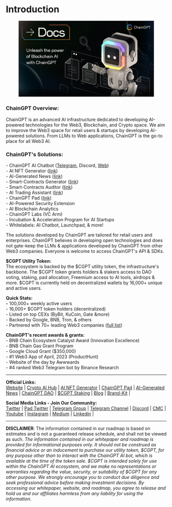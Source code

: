 # Introduction

<figure><img src=".gitbook/assets/9.png" alt=""><figcaption></figcaption></figure>

### ChainGPT Overview:

ChainGPT is an advanced AI infrastructure dedicated to developing AI-powered technologies for the Web3, Blockchain, and Crypto space. We aim to improve the Web3 space for retail users & startups by developing AI-powered solutions. From LLMs to Web applications, ChainGPT is the go-to place for all Web3 AI.&#x20;

### **ChainGPT's Solutions:**

\- ChainGPT AI Chatbot ([Telegram](https://t.me/chaingptai\_bot), Discord, [Web](http://127.0.0.1:5000/o/fTvkvEH3C5Wk9LTutCYV/s/rfpYYsoCgHxbOIGhZ3WU/))\
\- AI NFT Generator ([link](https://nft.chaingpt.org))\
\- AI-Generated News ([link](https://app.chaingpt.org/news))\
\- Smart-Contracts Generator ([link](https://app.chaingpt.org))\
\- Smart-Contracts Auditor ([link](https://app.chaingpt.org))\
\- AI Trading Assistant ([link](https://app.chaingpt.org))\
\- ChainGPT Pad ([link](https://pad.chaingpt.org))\
\- AI-Powered Security Extension\
\- AI Blockchain Analytics\
\- ChainGPT Labs (VC Arm)\
\- Incubation & Acceleration Program for AI Startups\
\- Whitelabels: AI Chatbot, Launchpad, & more!&#x20;

The solutions developed by ChainGPT are tailored for retail users and enterprises. ChainGPT believes in developing open technologies and does not gate-keep the LLMs & applications developed by ChainGPT from other Web3 companies. Everyone is welcome to access ChainGPT's API & SDKs.&#x20;



**$CGPT Utility Token:**\
The ecosystem is backed by the $CGPT utility token, the infrastructure's backbone. The $CGPT token grants holders & stakers access to DAO voting, staking, pad allocation, Freemium access to AI tools, airdrops & more. $CGPT is currently held on decentralized wallets by 16,000+ unique and active users.&#x20;



**Quick Stats:**\
**-** 100,000+ weekly active users\
\- 16,000+ $CGPT token holders (decentralized)\
\- Listed on top CEXs (ByBit, KuCoin, Gate \&more) \
\- Backed by Google, BNB, Tron, & others\
\- Partnered with 70+ leading Web3 companies ([full list](https://www.chaingpt.org/#team))



**ChainGPT's recent awards & grants:**\
\- BNB Chain Ecosystem Catalyst Award (Innovation Excellence)\
\- BNB Chain Gas Grant Program\
\- Google Cloud Grant ($350,000)\
\- #1 Web3 App of April, 2023 (ProductHunt)\
\- Website of the day by Awwwards\
\- #4 ranked Web3 Telegram bot by Binance Research

***

**Official Links:**\
[Website](https://www.chaingpt.org/) | [Crypto AI Hub](https://app.chaingpt.org/) | [AI NFT Generator](https://nft.chaingpt.org/) | [ChainGPT Pad](https://pad.chaingpt.org/) | [AI-Generated News](https://app.chaingpt.org/news) | [ChainGPT DAO](https://dao.chaingpt.org/) | [$CGPT Staking](https://staking.chaingpt.org/) | [Blog](https://www.chaingpt.org/blog) | [Brand-Kit](https://www.chaingpt.org/brand-kit) |&#x20;

**Social Media Links - Join Our Community:**\
[Twitter](https://twitter.com/Chain\_GPT) | [Pad Twitter](https://twitter.com/chaingpt\_pad) | [Telegram Group](https://t.me/chaingpt) | [Telegram Channel](https://t.me/chaingptnews) | [Discord](https://discord.gg/chaingpt) | [CMC](https://coinmarketcap.com/community/profile/ChainGPT/) | [Youtube](https://www.youtube.com/@ChainGPT) | [Instagram](https://instagram.com/ChainGPTAI) | [Medium](https://medium.com/@chaingpt) | [Linkedin](https://www.linkedin.com/company/chaingpt) |

***

**DISCLAIMER**: The information contained in our roadmap is based on estimates and is not a guaranteed release schedule, and shall not be viewed as such.  _The information contained in our whitepaper and roadmap is provided for informational purposes only. It should not be construed as financial advice or an inducement to purchase our utility token, $CGPT, for any purpose other than to interact with the ChainGPT AI bot, which is available at the time of the token sale. $CGPT is intended solely for use within the ChainGPT AI ecosystem, and we make no representations or warranties regarding the value, security, or suitability of $CGPT for any other purpose. We strongly encourage you to conduct due diligence and seek professional advice before making investment decisions. By accessing our whitepaper, website, and roadmap, you agree to release and hold us and our affiliates harmless from any liability for using the information._&#x20;
